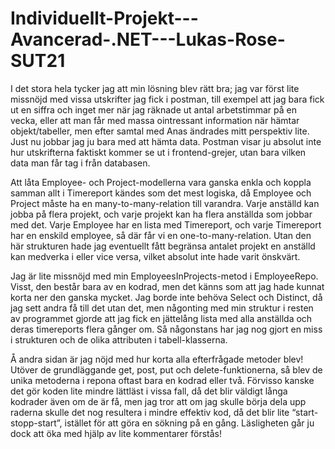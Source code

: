 # Individuellt-Projekt---Avancerad-.NET---Lukas-Rose-SUT21

I det stora hela tycker jag att min lösning blev rätt bra; jag var först lite missnöjd med vissa utskrifter jag fick i postman, till exempel att jag bara fick ut en siffra och inget mer när jag räknade ut antal arbetstimmar på en vecka, eller att man får med massa ointressant information när hämtar objekt/tabeller, men efter samtal med Anas ändrades mitt perspektiv lite. Just nu jobbar jag ju bara med att hämta data. Postman visar ju absolut inte hur utskrifterna faktiskt kommer se ut i frontend-grejer, utan bara vilken data man får tag i från databasen.  

   Att låta Employee- och Project-modellerna vara ganska enkla och koppla samman allt i Timereport kändes som det mest logiska, då Employee och Project måste ha en many-to-many-relation till varandra. Varje anställd kan jobba på flera projekt, och varje projekt kan ha flera anställda som jobbar med det. Varje Employee har en lista med Timereport, och varje Timereport har en enskild employee, så där får vi en one-to-many-relation. 	Utan den här strukturen hade jag eventuellt fått begränsa antalet projekt en anställd kan medverka i eller vice versa, vilket absolut inte hade varit önskvärt.

   Jag är lite missnöjd med min EmployeesInProjects-metod i EmployeeRepo. Visst, den består bara av en kodrad, men det känns som att jag hade kunnat korta ner den ganska mycket. Jag borde inte behöva Select och Distinct, då jag sett andra få till det utan det, men någonting med min struktur i resten av programmet gjorde att jag fick en jättelång lista med alla anställda och deras timereports flera gånger om. Så någonstans har jag nog gjort en miss i strukturen och de olika attributen i tabell-klasserna. 

   Å andra sidan är jag nöjd med hur korta alla efterfrågade metoder blev! Utöver de grundläggande get, post, put och delete-funktionerna, så blev de unika metoderna i repona oftast bara en kodrad eller två. Förvisso kanske det gör koden lite mindre lättläst i vissa fall, då det blir väldigt långa kodrader även om de är få, men jag tror att om jag skulle börja dela upp raderna skulle det nog resultera i mindre effektiv kod, då det blir lite “start-stopp-start”, istället för att göra en sökning på en gång. Läsligheten går ju dock att öka med hjälp av lite kommentarer förstås!
